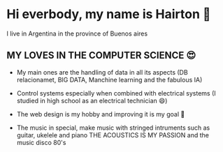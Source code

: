 # Hi everbody, my name is Hairton 👋
I live in Argentina in the province of Buenos aires
## MY LOVES IN THE COMPUTER SCIENCE :heart_eyes:
- My main ones are the handling of data in all its aspects (DB relacionamet, BIG DATA, Manchine learning and the fabulous IA)
+ Control systems especially when combined with electrical systems (I studied in high school as an electrical technician :smile:) 
* The web design is my hobby and improving it is my goal :smiling_face_with_three_hearts:
- The music in special, make music with stringed intruments such as guitar, ukelele and piano THE ACOUSTICS IS MY PASSION and the music disco 80's
